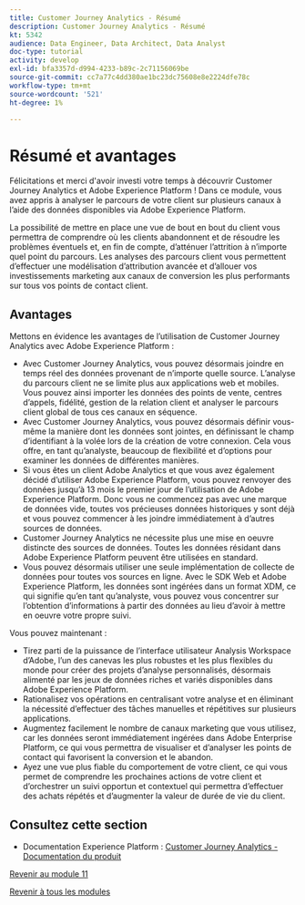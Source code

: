 ```yaml
---
title: Customer Journey Analytics - Résumé
description: Customer Journey Analytics - Résumé
kt: 5342
audience: Data Engineer, Data Architect, Data Analyst
doc-type: tutorial
activity: develop
exl-id: bfa3357d-d994-4233-b89c-2c71156069be
source-git-commit: cc7a77c4dd380ae1bc23dc75608e8e2224dfe78c
workflow-type: tm+mt
source-wordcount: '521'
ht-degree: 1%

---
```


# Résumé et avantages

Félicitations et merci d&#39;avoir investi votre temps à découvrir Customer Journey Analytics et Adobe Experience Platform !
Dans ce module, vous avez appris à analyser le parcours de votre client sur plusieurs canaux à l’aide des données disponibles via Adobe Experience Platform.

La possibilité de mettre en place une vue de bout en bout du client vous permettra de comprendre où les clients abandonnent et de résoudre les problèmes éventuels et, en fin de compte, d’atténuer l’attrition à n’importe quel point du parcours.
Les analyses des parcours client vous permettent d’effectuer une modélisation d’attribution avancée et d’allouer vos investissements marketing aux canaux de conversion les plus performants sur tous vos points de contact client.

## Avantages

Mettons en évidence les avantages de l’utilisation de Customer Journey Analytics avec Adobe Experience Platform :

- Avec Customer Journey Analytics, vous pouvez désormais joindre en temps réel des données provenant de n’importe quelle source. L’analyse du parcours client ne se limite plus aux applications web et mobiles. Vous pouvez ainsi importer les données des points de vente, centres d’appels, fidélité, gestion de la relation client et analyser le parcours client global de tous ces canaux en séquence.
- Avec Customer Journey Analytics, vous pouvez désormais définir vous-même la manière dont les données sont jointes, en définissant le champ d’identifiant à la volée lors de la création de votre connexion. Cela vous offre, en tant qu’analyste, beaucoup de flexibilité et d’options pour examiner les données de différentes manières.
- Si vous êtes un client Adobe Analytics et que vous avez également décidé d’utiliser Adobe Experience Platform, vous pouvez renvoyer des données jusqu’à 13 mois le premier jour de l’utilisation de Adobe Experience Platform. Donc vous ne commencez pas avec une marque de données vide, toutes vos précieuses données historiques y sont déjà et vous pouvez commencer à les joindre immédiatement à d’autres sources de données.
- Customer Journey Analytics ne nécessite plus une mise en oeuvre distincte des sources de données. Toutes les données résidant dans Adobe Experience Platform peuvent être utilisées en standard.
- Vous pouvez désormais utiliser une seule implémentation de collecte de données pour toutes vos sources en ligne. Avec le SDK Web et Adobe Experience Platform, les données sont ingérées dans un format XDM, ce qui signifie qu’en tant qu’analyste, vous pouvez vous concentrer sur l’obtention d’informations à partir des données au lieu d’avoir à mettre en oeuvre votre propre suivi.

Vous pouvez maintenant :

- Tirez parti de la puissance de l’interface utilisateur Analysis Workspace d’Adobe, l’un des canevas les plus robustes et les plus flexibles du monde pour créer des projets d’analyse personnalisés, désormais alimenté par les jeux de données riches et variés disponibles dans Adobe Experience Platform.
- Rationalisez vos opérations en centralisant votre analyse et en éliminant la nécessité d’effectuer des tâches manuelles et répétitives sur plusieurs applications.
- Augmentez facilement le nombre de canaux marketing que vous utilisez, car les données seront immédiatement ingérées dans Adobe Enterprise Platform, ce qui vous permettra de visualiser et d’analyser les points de contact qui favorisent la conversion et le abandon.
- Ayez une vue plus fiable du comportement de votre client, ce qui vous permet de comprendre les prochaines actions de votre client et d’orchestrer un suivi opportun et contextuel qui permettra d’effectuer des achats répétés et d’augmenter la valeur de durée de vie du client.

## Consultez cette section

- Documentation Experience Platform : [Customer Journey Analytics - Documentation du produit](https://experienceleague.adobe.com/docs/analytics-platform/using/cja-landing.html?lang=fr)

[Revenir au module 11](./customer-journey-analytics-build-a-dashboard.md)

[Revenir à tous les modules](../../overview.md)
